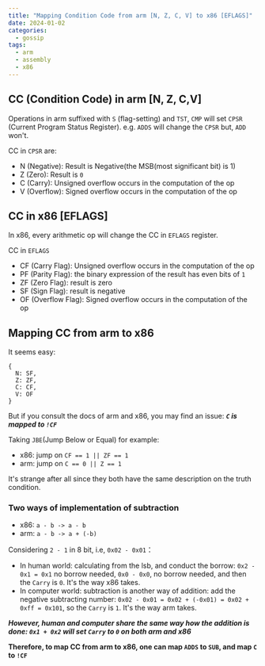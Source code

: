 ```yaml
---
title: "Mapping Condition Code from arm [N, Z, C, V] to x86 [EFLAGS]"
date: 2024-01-02
categories:
  - gossip
tags:
  - arm
  - assembly
  - x86
---
```


## CC (Condition Code) in arm [N, Z, C,V]

Operations in arm suffixed with `S` (flag-setting) and `TST`, `CMP` will set `CPSR` (Current Program Status Register). e.g. `ADDS` will change the `CPSR` but, `ADD` won't.

CC in `CPSR` are:

- N (Negative): Result is Negative(the MSB(most significant bit) is 1)
- Z (Zero): Result is `0`
- C (Carry): Unsigned overflow occurs in the computation of the op
- V (Overflow): Signed overflow occurs in the computation of the op

## CC in x86 [EFLAGS]

In x86, every arithmetic op will change the CC in `EFLAGS` register.

CC in `EFLAGS`

- CF (Carry Flag): Unsigned overflow occurs in the computation of the op
- PF (Parity Flag): the binary expression of the result has even bits of `1`
- ZF (Zero Flag): result is zero
- SF (Sign Flag): result is negative
- OF (Overflow Flag): Signed overflow occurs in the computation of the op

## Mapping CC from arm to x86

It seems easy:

```text
{
  N: SF,
  Z: ZF,
  C: CF,
  V: OF
}
```

But if you consult the docs of arm and x86, you may find an issue: ***`C` is mapped to `!CF`***

Taking `JBE`(Jump Below or Equal) for example:

- x86: jump on `CF == 1 || ZF == 1`
- arm: jump on `C == 0 || Z == 1`

It's strange after all since they both have the same description on the truth condition.

### Two ways of implementation of subtraction

- x86: `a - b -> a - b`
- arm: `a - b -> a + (-b)`

Considering `2 - 1` in 8 bit, i.e, `0x02 - 0x01`：

- In human world: calculating from the lsb, and conduct the borrow: `0x2 - 0x1 = 0x1` no borrow needed, `0x0 - 0x0`, no borrow needed, and then the `Carry` is `0`. It's the way x86 takes.
- In computer world: subtraction is another way of addition: add the negative subtracting number: `0x02 - 0x01 = 0x02 + (-0x01) = 0x02 + 0xff = 0x101`, so the `Carry` is `1`. It's the way arm takes.

***However, human and computer share the same way how the addition is done: `0x1 + 0x2` will set `Carry` to `0` on both arm and x86***

**Therefore, to map CC from arm to x86, one can map `ADDS` to `SUB`, and map  `C` to `!CF`**
